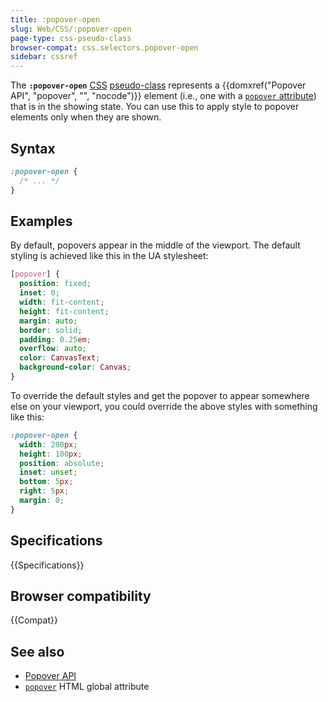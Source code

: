 ```yaml
---
title: :popover-open
slug: Web/CSS/:popover-open
page-type: css-pseudo-class
browser-compat: css.selectors.popover-open
sidebar: cssref
---
```


The **`:popover-open`** [CSS](/en-US/docs/Web/CSS) [pseudo-class](/en-US/docs/Web/CSS/Reference/Selectors/Pseudo-classes) represents a {{domxref("Popover API", "popover", "", "nocode")}} element (i.e., one with a [`popover` attribute](/en-US/docs/Web/HTML/Reference/Global_attributes/popover)) that is in the showing state. You can use this to apply style to popover elements only when they are shown.

## Syntax

```css
:popover-open {
  /* ... */
}
```

## Examples

By default, popovers appear in the middle of the viewport. The default styling is achieved like this in the UA stylesheet:

```css
[popover] {
  position: fixed;
  inset: 0;
  width: fit-content;
  height: fit-content;
  margin: auto;
  border: solid;
  padding: 0.25em;
  overflow: auto;
  color: CanvasText;
  background-color: Canvas;
}
```

To override the default styles and get the popover to appear somewhere else on your viewport, you could override the above styles with something like this:

```css
:popover-open {
  width: 200px;
  height: 100px;
  position: absolute;
  inset: unset;
  bottom: 5px;
  right: 5px;
  margin: 0;
}
```

## Specifications

{{Specifications}}

## Browser compatibility

{{Compat}}

## See also

- [Popover API](/en-US/docs/Web/API/Popover_API)
- [`popover`](/en-US/docs/Web/HTML/Reference/Global_attributes/popover) HTML global attribute
